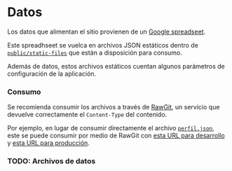 # Datos

Los datos que alimentan el sitio provienen de un [Google spreadseet](https://docs.google.com/spreadsheets/d/1kO6Xp7QBmUZp1_umFsXygfNfR8QQLPMKSHuErZey41o/pubhtml).

Este spreadhseet se vuelca en archivos JSON estáticos dentro de [`public/static-files`](public/static-files)
que están a disposición para consumo.

Además de datos, estos archivos estáticos cuentan algunos parámetros de configuración de la aplicación.

### Consumo

Se recomienda consumir los archivos a través de [RawGit](https://rawgit.com), un
servicio que devuelve correctamente el `Content-Type` del contenido.

Por ejemplo, en lugar de consumir directamente el archivo [`perfil.json`](static-files/perfil.json),
este se puede consumir por medio de RawGit con [esta URL para desarrollo](https://rawgit.com/RedCiudadana/JusticiaAbiertaBeta/master/public/static-files/perfil.json)
y [esta URL para producción](https://cdn.rawgit.com/RedCiudadana/JusticiaAbiertaBeta/e4077346/public/static-files/perfil.json).

### TODO: Archivos de datos
